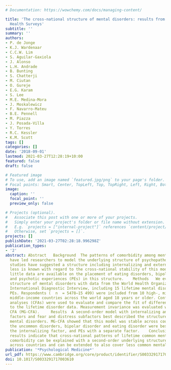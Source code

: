 ```yaml
---
# Documentation: https://wowchemy.com/docs/managing-content/

title: 'The cross-national structure of mental disorders: results from the World Mental
  Health Surveys'
subtitle: ''
summary: ''
authors:
- P. de Jonge
- K.J. Wardenaar
- C.C.W. Lim
- S. Aguilar-Gaxiola
- J. Alonso
- L.H. Andrade
- B. Bunting
- S. Chatterji
- M. Ciutan
- O. Gureje
- E.G. Karam
- S. Lee
- M.E. Medina-Mora
- J. Moskalewicz
- F. Navarro-Mateu
- B.E. Pennell
- M. Piazza
- J. Posada-Villa
- Y. Torres
- R.C. Kessler
- K.M. Scott
tags: []
categories: []
date: '2018-09-01'
lastmod: 2021-03-27T12:28:19+10:00
featured: false
draft: false

# Featured image
# To use, add an image named `featured.jpg/png` to your page's folder.
# Focal points: Smart, Center, TopLeft, Top, TopRight, Left, Right, BottomLeft, Bottom, BottomRight.
image:
  caption: ''
  focal_point: ''
  preview_only: false

# Projects (optional).
#   Associate this post with one or more of your projects.
#   Simply enter your project's folder or file name without extension.
#   E.g. `projects = ["internal-project"]` references `content/project/deep-learning/index.md`.
#   Otherwise, set `projects = []`.
projects: []
publishDate: '2021-03-27T02:28:18.996298Z'
publication_types:
- '2'
abstract: Abstract   Background  The patterns of comorbidity among mental disorders
  have led researchers to model the underlying structure of psychopathology. While
  studies have suggested a structure including internalizing and externalizing disorders,
  less is known with regard to the cross-national stability of this model. Moreover,
  little data are available on the placement of eating disorders, bipolar disorder
  and psychotic experiences (PEs) in this structure.    Methods   We evaluated the
  structure of mental disorders with data from the World Health Organization Composite
  International Diagnostic Interview, including 15 lifetime mental disorders and six
  PEs. Respondents (  n  = 5478–15 499) were included from 10 high-, middle- and lower
  middle-income countries across the world aged 18 years or older. Confirmatory factor
  analyses (CFAs) were used to evaluate and compare the fit of different factor structures
  to the lifetime disorder data. Measurement invariance was evaluated with multigroup
  CFA (MG-CFA).     Results  A second-order model with internalizing and externalizing
  factors and fear and distress subfactors best described the structure of common
  mental disorders. MG-CFA showed that this model was stable across countries. Of
  the uncommon disorders, bipolar disorder and eating disorder were best grouped with
  the internalizing factor, and PEs with a separate factor.    Conclusions  These
  results indicate that cross-national patterns of lifetime common mental-disorder
  comorbidity can be explained with a second-order underlying structure that is stable
  across countries and can be extended to also cover less common mental disorders.
publication: '*Psychological Medicine*'
url_pdf: https://www.cambridge.org/core/product/identifier/S0033291717003610/type/journal_article
doi: 10.1017/S0033291717003610
---
```

